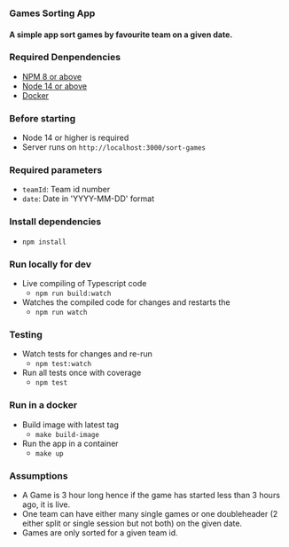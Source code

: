 ### Games Sorting App

#### A simple app sort games by favourite team on a given date.

### Required Denpendencies

- [NPM 8 or above](https://www.npmjs.com/package/npm)
- [Node 14 or above](https://nodejs.org/en/download/)
- [Docker](https://docs.docker.com/get-docker/)

### Before starting

- Node 14 or higher is required
- Server runs on `http://localhost:3000/sort-games`

### Required parameters

- `teamId`: Team id number
- `date`: Date in 'YYYY-MM-DD' format

### Install dependencies

- `npm install`

### Run locally for dev

- Live compiling of Typescript code
  - `npm run build:watch`
- Watches the compiled code for changes and restarts the
  - `npm run watch`

### Testing

- Watch tests for changes and re-run
  - `npm test:watch`
- Run all tests once with coverage
  - `npm test`

### Run in a docker

- Build image with latest tag
  - `make build-image`
- Run the app in a container
  - `make up`

### Assumptions

- A Game is 3 hour long hence if the game has started less than 3 hours ago, it is live.
- One team can have either many single games or one doubleheader (2 either split or single session but not both) on the given date.
- Games are only sorted for a given team id.

